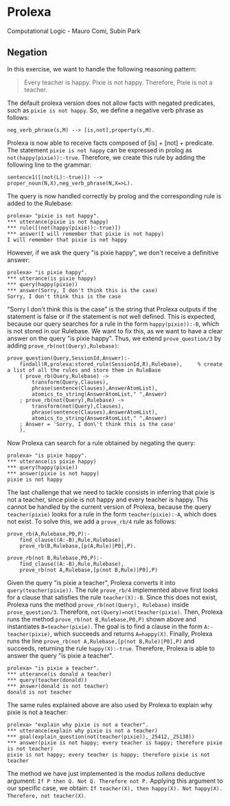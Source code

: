 # Prolexa
Computational Logic - Mauro Comi, Subin Park


## Negation
In this exercise, we want to handle the following reasoning pattern: 
> Every teacher is happy. Pixie is not happy. Therefore, Pixie is not a teacher.

The default prolexa version does not allow facts with negated predicates, such as `pixie is not happy`. So, we define a negative verb phrase as follows:
```
neg_verb_phrase(s,M) --> [is,not],property(s,M).
```
Prolexa is now able to receive facts composed of [is] + [not] + predicate. The statement `pixie is not happy` can be expressed in prolog as `not(happy(pixie)):-true`. Therefore, we create this rule by adding the following line to the grammar:
```
sentence1([(not(L):-true)]) --> proper_noun(N,X),neg_verb_phrase(N,X=>L).
```
The query is now handled correctly by prolog and the corresponding rule is added to the Rulebase:
```
prolexa> "pixie is not happy".
*** utterance(pixie is not happy)
*** rule([(not(happy(pixie)):-true)])
*** answer(I will remember that pixie is not happy)
I will remember that pixie is not happy
```

However, if we ask the query "is pixie happy", we don't receive a definitive answer:
```
prolexa> "is pixie happy".
*** utterance(is pixie happy)
*** query(happy(pixie))
*** answer(Sorry, I don't think this is the case)
Sorry, I don't think this is the case
```
"Sorry I don't think this is the case" is the string that Prolexa outputs if the statement is false or if the statement is not well defined. This is expected, because our query searches for a rule in the form `happy(pixie)):-B`, which is not stored in our Rulebase. We want to fix this, as we want to have a clear answer on the query "is pixie happy". Thus, we extend `prove_question/3` by adding `prove_rb(not(Query),Rulebase)`:

```
prove_question(Query,SessionId,Answer):-
	findall(R,prolexa:stored_rule(SessionId,R),Rulebase),     % create a list of all the rules and store them in RuleBase
	( prove_rb(Query,Rulebase) ->
		transform(Query,Clauses),
		phrase(sentence(Clauses),AnswerAtomList),
		atomics_to_string(AnswerAtomList," ",Answer)
 	; prove_rb(not(Query),Rulebase) ->
		transform(not(Query),Clauses),
		phrase(sentence(Clauses),AnswerAtomList),
		atomics_to_string(AnswerAtomList," ",Answer)
	; Answer = 'Sorry, I don\'t think this is the case'
	).
```

Now Prolexa can search for a rule obtained by negating the query:
```
prolexa> "is pixie happy".
*** utterance(is pixie happy)
*** query(happy(pixie))
*** answer(pixie is not happy)
pixie is not happy
```
The last challenge that we need to tackle consists in inferring that pixie is not a teacher, since pixie is not happy and every teacher is happy. This cannot be handled by the current version of Prolexa, because the query `teacher(pixie)` looks for a rule in the form `teacher(pixie):-A`, which does not exist. To solve this, we add a `prove_rb/4` rule as follows:
```
prove_rb(A,Rulebase,P0,P):-
    find_clause((A:-B),Rule,Rulebase),
	prove_rb(B,Rulebase,[p(A,Rule)|P0],P).

prove_rb(not B,Rulebase,P0,P):-
    find_clause((A:-B),Rule,Rulebase),
	prove_rb(not A,Rulebase,[p(not B,Rule)|P0],P)
```
Given the query "is pixie a teacher", Prolexa converts it into `query(teacher(pixie))`. The rule `prove_rb/4` implemented above first looks for a clause that satisfies the rule `teacher(X):-B`. Since this does not exist, Prolexa runs the method `prove_rb(not(Query), Rulebase)` inside `prove_question/3`.  Therefore, `not(Query)=not(teacher(pixie)`. Then, Prolexa runs the method `prove_rb(not B,Rulebase,P0,P)` shown above and instantiates `B=teacher(pixie)`. The goal is to find a clause in the form `A:-teacher(pixie)`, which succeeds and returns `A=happy(X)`. Finally, Prolexa runs the line `prove_rb(not A,Rulebase,[p(not B,Rule)|P0],P)` and succeeds, returning the rule `happy(X):-true`. Therefore, Prolexa is able to answer the query "is pixie a teacher". 
```
prolexa> "is pixie a teacher".
*** utterance(is donald a teacher)
*** query(teacher(donald))
*** answer(donald is not teacher)
donald is not teacher
```
The same rules explained above are also used by Prolexa to explain why pixie is not a teacher:
```
prolexa> "explain why pixie is not a teacher".
*** utterance(explain why pixie is not a teacher)
*** goal(explain_question(not(teacher(pixie)),_25412,_25138))
*** answer(pixie is not happy; every teacher is happy; therefore pixie is not teacher)
pixie is not happy; every teacher is happy; therefore pixie is not teacher
```
The method we have just implemented is the *modus tollens* deductive argument: `If P then Q. Not Q. Therefore not P.` Applying this argument to our specific case, we obtain: `If teacher(X), then happy(X). Not happy(X). Therefore, not teacher(X)`.